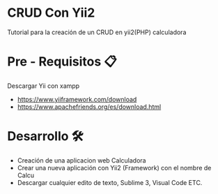 # CRUD Con Yii2
Tutorial para la creación de un CRUD en yii2(PHP) calculadora

# Pre - Requisitos 📋
Descargar Yii con xampp
- https://www.yiiframework.com/download
- https://www.apachefriends.org/es/download.html

# Desarrollo 🛠️
- Creación de una aplicacion web Calculadora
- Crear una nueva aplicación con Yii2 (Framework) con el nombre de Calcu
- Descargar cualquier edito de texto, Sublime 3, Visual Code ETC.
